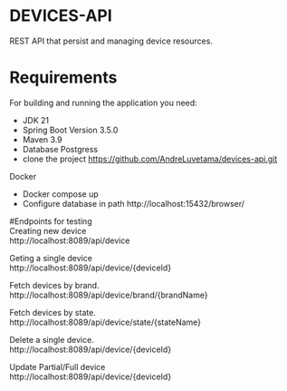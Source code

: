 
# DEVICES-API

 REST API that persist and managing device resources.

# **Requirements** <br>

For building and running the application you need:      
- JDK 21 <br>
- Spring Boot Version 3.5.0
- Maven 3.9 <br>
- Database Postgress
- clone the project https://github.com/AndreLuvetama/devices-api.git

Docker  
- Docker compose up
- Configure database in path http://localhost:15432/browser/

#Endpoints for testing  
Creating new device  
http://localhost:8089/api/device

Geting a single device  
http://localhost:8089/api/device/{deviceId}

Fetch devices by brand.    
http://localhost:8089/api/device/brand/{brandName}     

Fetch devices by state.           
http://localhost:8089/api/device/state/{stateName}     

Delete a single device.              
http://localhost:8089/api/device/{deviceId} 

Update Partial/Full device    
http://localhost:8089/api/device/{deviceId}





